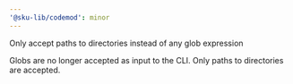 ```yaml
---
'@sku-lib/codemod': minor
---
```


Only accept paths to directories instead of any glob expression

Globs are no longer accepted as input to the CLI. Only paths to directories are accepted.
